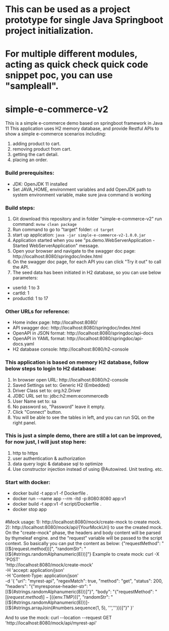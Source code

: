 # This can be used as a project prototype for single Java Springboot project initialization.
# For multiple different modules, acting as quick check quick code snippet poc, you can use "sampleall".
# simple-e-commerce-v2
This is a simple e-commerce demo based on springboot framework in Java 11
This application uses H2 memory database, and provide Restful APIs to show
a simple e-commerce scenarios including:
1. adding product to cart.
2. removing product from cart.
3. getting the cart detail.
4. placing an order.

### Build prerequisites:
- JDK: OpenJDK 11 installed
- Set JAVA_HOME, environment variables and add OpenJDK path to system environment variable, make sure java command is working

### Build steps:
1. Git download this repository and in folder "simple-e-commerce-v2" run command: ```mvnw clean package```
2. Run command to go to "target" folder: ```cd target```
3. start up application: ```java -jar simple-e-commerce-v2-1.0.0.jar```
4. Application started when you see "ps.demo.WebServerApplication - Started WebServerApplication" message.
5. Open your browser and navigate to the swagger doc page: http://localhost:8080/springdoc/index.html
6. On the swagger doc page, for each API you can click "Try it out" to call the API.
7. The seed data has been initiated in H2 database, so you can use below parameters: 
- userId: 1 to 3
- cartId: 1
- productId: 1 to 17

### Other URLs for reference: 
- Home index page: http://localhost:8080/
- API swagger doc: http://localhost:8080/springdoc/index.html
- OpenAPI in JSON format: http://localhost:8080/springdoc/api-docs
- OpenAPI in YAML format: http://localhost:8080/springdoc/api-docs.yaml
- H2 database console: http://localhost:8080/h2-console

### This application is based on memory H2 database, follow below steps to login to H2 database:
1. In browser open URL: http://localhost:8080/h2-console
2. Saved Settings set to: Generic H2 (Embedded)
3. Driver Class set to: org.h2.Driver
4. JDBC URL set to: jdbc:h2:mem:ecommercedb
5. User Name set to: sa
6. No password so, "Password" leave it empty.
7. Click "Connect" button.
8. You will be able to see the tables in left, and you can run SQL on the right panel.

### This is just a simple demo, there are still a lot can be improved, for now just, I will just stop here:
1. http to https
2. user authentication & authorization
3. data query logic & database sql to optimize
4. Use constructor injection instead of using @Autowired. Unit testing. etc.

### Start with docker:
- docker build -t app:v1 -f Dockerfile .
- docker run --name app --rm -itd -p:8080:8080 app:v1
- docker build -t app:v1 -f script/Dockerfile .
- docker stop app

###
#Mock usage:
1): http://localhost:8080/mock/create-mock to create mock.
2): http://localhost:8080/mock/api/{YourMockUri} to use the created mock.
On the "create-mock" phase, the headers and body content will be parsed by thymeleaf engine.
and the "request" variable will be passed to the script context. So basically you can put the
content as below: {"requestMethod": "[(${request.method})]", "randomStr": "[(${#strings.randomAlphanumeric(8)})]"}
Example to create mock:
curl -X 'POST' \
'http://localhost:8080/mock/create-mock' \
-H 'accept: application/json' \
-H 'Content-Type: application/json' \
-d '{
"uri": "myrest-api",
"regexMatch": true,
"method": "get",
"status": 200,
"headers": "{\"myresponse-header-str\": \"[(${#strings.randomAlphanumeric(8)})]\"}",
"body": "{\"requestMethod\": \"[(${request.method})]-[(${env.TMP})]\", \"randomStr\": \"[(${#strings.randomAlphanumeric(8)})]-[(${#strings.arrayJoin(#numbers.sequence(1, 5), '\'','\'')})]\"}"
}'

And to use the mock:
curl --location --request GET 'http://localhost:8080/mock/api/myrest-api'